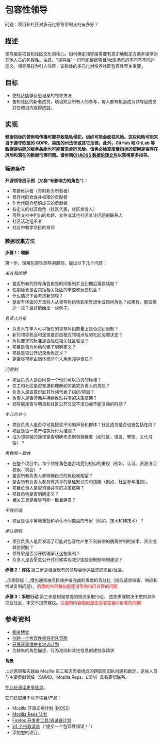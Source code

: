 # 包容性领导

问题：项目和社区对多元化领导层的支持有多好？


## 描述

领导层是项目和社区文化的核心。如何确定领导层需要有意识地制定方案并提供对其他人员的包容性。注意，“领导层”一词可能根据项目/社区场景的不同有不同的定义。领导层较为引人注目，该群体的多元化对培养社区包容性至关重要。


## 目标

* 使社区能够反思自身的领导方法
* 告知社区的新老成员，项目欢迎所有人的参与，每人都有机会成为领导层成员并在项目内取得成就。


## 实现

__健康指标的使用和传播可能导致隐私侵犯。组织可能会面临风险。这些风险可能来自于遵守欧盟的 GDPR、美国的州法律或其它法律。此外，GitHub 和 GitLab 等数据提供商的服务条款也可能带来合同风险。请务必检查度量指标的使用是否存在风险和潜在的数据伦理问题。请参阅[CHAOSS 数据伦理文件](https://github.com/chaoss/metrics/tree/main/resources)以获得更多指导。__

### 筛选条件

**开源领导层示例（又称“有影响力的角色”）：**

* 项目维护者（有时称为所有者）
* 具有代码仓合并权限的贡献者
* 作为代码仓组织成员的贡献者
* 有定义的社区角色（社区代表，社区发言人）
* 项目文档中列出的构建、文件或其他社区关注问题的联系人
* 社区活动组织者
* 社区中教学项目的导师

### 数据收集方法

**步骤 1：理解**

第一步，理解包容性领导的原则，提出以下几个问题：

_审查和续期_

* 是否所有的领导角色都受时间限制并且到期后需要续期？
* 任期延长是否包括相关社区的审查和反馈机会？
* 什么情况下会考虑新领导？
* 是否有体面的方法将人从领导角色转到荣誉退休或顾问角色？如果有，能否概述一些？最好能给出一些例子。

_负责人分布_

* 负责人在单人可以担任的领导角色数量上是否受到限制？
* 新的领导机会和途径是否由相应领域涉及的社区协商决定？
* 角色要求的标准是否经过相关社区验证？
* 项目是否为角色创建了明确定义？
* 项目是否公开记录角色定义？
* 是否尽可能由团体而非个人承担领导责任？

_问责制_

* 项目负责人是否同意一个他们可以负责的标准？
* 员工和社区是否知道和理解如何追究负责人的责任？
* 负责人是否意识到其行动代表了组织/项目？
* 负责人是否遵循并持续推动共享的决策框架？
* 领导层是否与项目和社区公开交流不活动或不能活动的时期？

_多元化参与_

* 项目负责人是否尽可能接受不同的声音和群体？社区成员是否也被包括在内？
* 项目是否一贯严格执行行为准则？
* 成为领导层的途径是否明确考虑到包容维度（如时区、语言、带宽、文化习俗）？

_角色和一致性_

* 在整个项目中，每个领导角色是否均受到相似的重视（例如，认可、资源访问权限、机会）？
* 是否所有负责人都明确自己的角色和期望？
* 是否所有负责人都具有共享的基础知识库和技能（例如，社区参与准则）。
* 项目负责人是否遵循共享的决策框架？
* 项目角色是否明确定义？
* 相关工具是否尽可能一致且连贯？

_平等价值_

* 项目是否平等地重视和承认不同类型的专家（例如，技术和非技术）？

_承认限制_

* 项目负责人是否发现了可能对包容性产生不利影响的脱离控制的技术、资金或其他限制？
* 领导层是否公开明确承认这些限制？
* 负责人是否愿意公开讨论和实现减少这些限制影响的建议？


**步骤 2：评估** 第二步是根据现有的领导目标评估您的项目/社区。

_示例目标：_增加通常由项目维护者完成的贡献的百分比（拉取请求审查、响应和尝试复制问题）。<font color = 'red'>后面的内容貌似是还没写完自问自答的问题</font>


**步骤 3：采取行动** 第三步是根据掌握的情况采取行动。 这些步骤取决于您的具体项目社区，本文不提供建议。<font color = 'red'>后面的内容貌似是还没写完自问自答的问题</font>


## 参考资料

* [相关博文](https://medium.com/@sunnydeveloper/how-to-apply-metrics-for-inclusion-to-your-open-source-project-71b4e31a7b0c)
* [创建一个包容性领导团队页面](https://github.com/mozilla/diversity/blob/master/leadership/inclusive-leadership-template.md)
* [开展开源维护者培训计划](https://mozilla.github.io/maintainer-cohort/)
* 为缺失的角色描述、行为准则和其他信息创建拉取请求


**背景**

上述原则和实践由 Mozilla 员工和志愿者组成的跨职能团队创建和商定，这些人员与主要贡献领域（SUMO、Mozilla Reps、L10N）具有密切联系。

[在此处阅读更多信息](https://wiki.mozilla.org/Volunteer_leadership_principles)。

它们已应用于以下项目/产品：

* Mozilla 开源支持计划 ([MOSS](https://www.mozilla.org/en-US/moss/))
* [Mozilla Reps 计划](https://blog.mozilla.org/mozillareps/2018/10/10/community-coordinator-role/)
* [Firefox 开发者工具/调试器计划](https://github.com/firefox-devtools/debugger/blob/aa827095d86475f816017ff35d6f9c2e83cf7b9b/docs/community-team.md)
* [24 个拉取请求](https://24pullrequests.com/)（“提交一个包容性错误！”）
* 添加您的项目。
